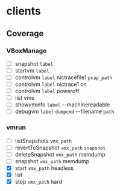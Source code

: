 # clients

## Coverage

### VBoxManage

* [ ] snapshot `label`
* [ ] startvm `label`
* [ ] controlvm `label` nictracefile1 `pcap_path`
* [ ] controlvm `label` nictrace1 on
* [ ] controlvm `label` poweroff
* [ ] list vms
* [ ] showvminfo `label` --machinereadable
* [ ] debugvm `label` `dumpcmd` --filename `path`

### vmrun

* [ ] listSnapshots `vmx_path`
* [ ] revertToSnapshot `vmx_path` `snapshot`
* [ ] deleteSnapshot `vmx_path` memdump
* [ ] snapshot `vmx_path` memdump
* [x] start `vmx_path` headless
* [x] list
* [x] stop `vmx_path` hard
